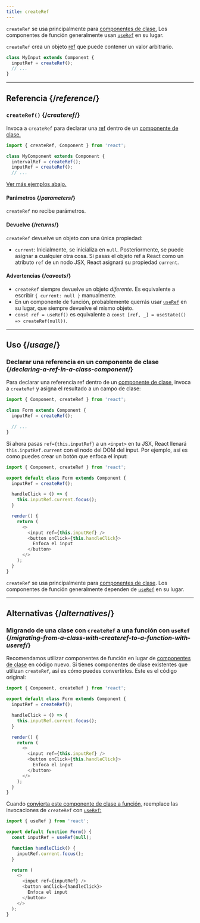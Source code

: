 ```yaml
---
title: createRef
---
```


<Pitfall>

`createRef` se usa principalmente para [componentes de clase.](/reference/react/Component) Los componentes de función generalmente usan [`useRef`](/reference/react/useRef) en su lugar.

</Pitfall>

<Intro>

`createRef` crea un objeto [ref](/learn/referencing-values-with-refs) que puede contener un valor arbitrario.

```js
class MyInput extends Component {
  inputRef = createRef();
  // ...
}
```

</Intro>

<InlineToc />

---

## Referencia {/*reference*/}

### `createRef()` {/*createref*/}

Invoca a `createRef` para declarar una [ref](/learn/referencing-values-with-refs) dentro de un [componente de clase.](/reference/react/Component)

```js
import { createRef, Component } from 'react';

class MyComponent extends Component {
  intervalRef = createRef();
  inputRef = createRef();
  // ...
```

[Ver más ejemplos abajo.](#usage)

#### Parámetros {/*parameters*/}

`createRef` no recibe parámetros.

#### Devuelve {/*returns*/}

`createRef` devuelve un objeto con una única propiedad:

* `current`: Inicialmente, se inicializa en `null`. Posteriormente, se puede asignar a cualquier otra cosa. Si pasas el objeto ref a React como un atributo `ref` de un nodo JSX, React asignará su propiedad `current`.

#### Advertencias {/*caveats*/}

* `createRef` siempre devuelve un objeto *diferente*. Es equivalente a escribir `{ current: null }` manualmente.
* En un componente de función, probablemente querrás usar [`useRef`](/reference/react/useRef) en su lugar, que siempre devuelve el mismo objeto.
* `const ref = useRef()` es equivalente a `const [ref, _] = useState(() => createRef(null))`.

---

## Uso {/*usage*/}

### Declarar una referencia en un componente de clase {/*declaring-a-ref-in-a-class-component*/}

Para declarar una referencia ref dentro de un [componente de clase](/reference/react/Component), invoca a `createRef` y asigna el resultado a un campo de clase:

```js {4}
import { Component, createRef } from 'react';

class Form extends Component {
  inputRef = createRef();

  // ...
}
```

Si ahora pasas `ref={this.inputRef}` a un `<input>` en tu JSX, React llenará `this.inputRef.current` con el nodo del DOM del input. Por ejemplo, así es como puedes crear un botón que enfoca el input:

<Sandpack>

```js
import { Component, createRef } from 'react';

export default class Form extends Component {
  inputRef = createRef();

  handleClick = () => {
    this.inputRef.current.focus();
  }

  render() {
    return (
      <>
        <input ref={this.inputRef} />
        <button onClick={this.handleClick}>
          Enfoca el input
        </button>
      </>
    );
  }
}
```

</Sandpack>

<Pitfall>

`createRef` se usa principalmente para [componentes de clase](/reference/react/Component). Los componentes de función generalmente dependen de [`useRef`](/reference/react/useRef) en su lugar.

</Pitfall>

---

## Alternativas {/*alternatives*/}

### Migrando de una clase con `createRef` a una función con `useRef` {/*migrating-from-a-class-with-createref-to-a-function-with-useref*/}

Recomendamos utilizar componentes de función en lugar de [componentes de clase](/reference/react/Component) en código nuevo. Si tienes componentes de clase existentes que utilizan `createRef`, así es cómo puedes convertirlos. Este es el código original:

<Sandpack>

```js
import { Component, createRef } from 'react';

export default class Form extends Component {
  inputRef = createRef();

  handleClick = () => {
    this.inputRef.current.focus();
  }

  render() {
    return (
      <>
        <input ref={this.inputRef} />
        <button onClick={this.handleClick}>
          Enfoca el input
        </button>
      </>
    );
  }
}
```

</Sandpack>

Cuando [convierta este componente de clase a función,](/reference/react/Component#alternatives) reemplace las invocaciones de `createRef` con [`useRef`:](/reference/react/useRef)

<Sandpack>

```js
import { useRef } from 'react';

export default function Form() {
  const inputRef = useRef(null);

  function handleClick() {
    inputRef.current.focus();
  }

  return (
    <>
      <input ref={inputRef} />
      <button onClick={handleClick}>
        Enfoca el input
      </button>
    </>
  );
}
```

</Sandpack>

